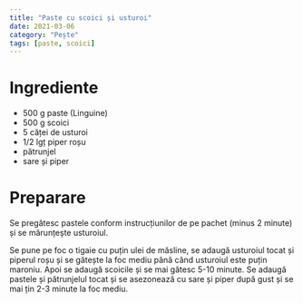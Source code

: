 ```yaml
---
title: "Paste cu scoici și usturoi"
date: 2021-03-06
category: "Pește"
tags: [paste, scoici]
---
```


# Ingrediente
* 500 g paste (Linguine)
* 500 g scoici
* 5 căței de usturoi
* 1/2 lgț piper roșu
* pătrunjel
* sare și piper

# Preparare
Se pregătesc pastele conform instrucțiunilor de pe pachet (minus 2 minute) și se mărunțește usturoiul.

Se pune pe foc o tigaie cu puțin ulei de măsline, se adaugă usturoiul tocat și piperul roșu și se gătește la foc mediu până când usturoiul este puțin maroniu. Apoi se adaugă scoicile și se mai gătesc 5-10 minute. Se adaugă pastele și pătrunjelul tocat și se asezonează cu sare și piper după gust și se mai țin 2-3 minute la foc mediu.
